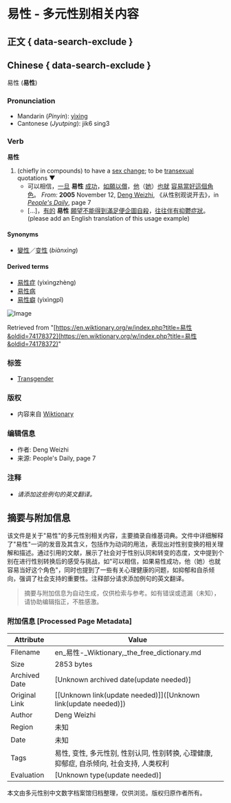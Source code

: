 # 易性 - 多元性别相关内容

## 正文 { data-search-exclude }


## Chinese { data-search-exclude }

易性 (**易性**)

### Pronunciation

- Mandarin (_Pinyin_): [yìxìng](https://en.wiktionary.org/wiki/y%C3%ACx%C3%ACng)
- Cantonese (_Jyutping_): jik6 sing3

### Verb

**易性**

1. (chiefly in compounds) to have a [sex change](https://en.wiktionary.org/wiki/sex_change#English); to be [transexual](https://en.wiktionary.org/wiki/transexual#English) quotations ▼
    - 可以相信，[一旦](https://wiki/%E4%B8%80%E6%97%A6#Chinese) **易性** [成功](https://wiki/%E6%88%90%E5%8A%9F#Chinese)，[如願以償](https://wiki/%E5%A6%82%E9%A1%98%E4%BB%A5%E5%84%9F#Chinese)，[他](https://wiki/%E4%BB%96#Chinese)（[她](https://wiki/%E5%A5%B9#Chinese)）[也](https://wiki/%E4%B9%9F#Chinese)[就](https://wiki/%E5%B0%B1#Chinese) [容易](https://wiki/%E5%AE%B9%E6%98%93#Chinese)[當](https://wiki/%E7%95%B6#Chinese)[好](https://wiki/%E5%A5%BD#Chinese)[這個](https://wiki/%E9%80%99%E5%80%8B#Chinese)[角色](https://wiki/%E8%A7%92%E8%89%B2#Chinese)。 _From:_ **2005** November 12, [Deng Weizhi](https://en.wikipedia.org/wiki/Deng_Weizhi), 《从性别观说开去》，in _[People's Daily](https://en.wikipedia.org/wiki/People%27s_Daily)_, page 7
    - […]，[有的](https://wiki/%E6%9C%89%E7%9A%84#Chinese) **易性** [願望](https://wiki/%E9%A1%98%E6%9C%9B#Chinese)[不能](https://wiki/%E4%B8%8D%E8%83%BD#Chinese)[得到](https://wiki/%E5%BE%97%E5%88%B0#Chinese)[滿足](https://wiki/%E6%BB%BF%E8%B6%B3#Chinese)[便](https://wiki/%E4%BE%BF#Chinese)[企圖](https://wiki/%E4%BC%81%E5%9C%96#Chinese)[自殺](https://wiki/%E8%87%AA%E6%AE%BA#Chinese)，[往往](https://wiki/%E5%BE%80%E5%BE%80#Chinese)[伴有](https://wiki/%E4%BC%B4%E6%9C%89#Chinese)[抑鬱](https://wiki/%E6%8A%91%E9%AC%B1#Chinese)[症狀](https://wiki/%E7%97%87%E7%8B%80#Chinese)。(please add an English translation of this usage example)
    
#### Synonyms

- [變性](https://wiki/%E8%AE%8A%E6%80%A7#Chinese)／[变性](https://wiki/%E5%8F%98%E6%80%A7#Chinese) (_biànxìng_)

#### Derived terms

- [易性症](https://wiki/%E6%98%93%E6%80%A7%E7%97%87#Chinese) (yìxìngzhèng)
- [易性病](https://wiki/%E6%98%93%E6%80%A7%E7%97%85#Chinese)
- [易性癖](https://wiki/%E6%98%93%E6%80%A7%E7%99%96#Chinese) (yìxìngpǐ)

![Image](https://login.wikimedia.org/wiki/Special:CentralAutoLogin/start?useformat=desktop&type=1x1&usesul3=0)

Retrieved from "[https://en.wiktionary.org/w/index.php?title=易性&oldid=74178372](https://en.wiktionary.org/w/index.php?title=易性&oldid=74178372)"

### 标签

- [Transgender](https://wiki/zh:Transgender)

### 版权

- 内容来自 [Wiktionary](https://www.wiktionary.org/)

### 编辑信息
- 作者: Deng Weizhi
- 来源: People's Daily, page 7

### 注释
- _请添加这些例句的英文翻译。_
<!-- tcd_original_link https://en.wiktionary.org/wiki/%E6%98%93%E6%80%A7 -->


## 摘要与附加信息

<!-- tcd_abstract -->
该文件是关于"易性"的多元性别相关内容，主要摘录自维基词典。文件中详细解释了"易性"一词的发音及其含义，包括作为动词的用法，表现出对性别变换的相关理解和描述。通过引用的文献，展示了社会对于性别认同和转变的态度，文中提到个别在进行性别转换后的感受与挑战，如"可以相信，如果易性成功，他（她）也就容易当好这个角色"，同时也提到了一些有关心理健康的问题，如抑郁和自杀倾向，强调了社会支持的重要性。注释部分请求添加例句的英文翻译。
<!-- tcd_abstract_end -->

> 摘要与附加信息为自动生成，仅供检索与参考。如有错误或遗漏（未知），请协助编辑指正，不胜感激。

### 附加信息 [Processed Page Metadata]

| Attribute       | Value                                  |
|-----------------|----------------------------------------|
| Filename        | en_易性-_Wiktionary,_the_free_dictionary.md                             |
| Size            | 2853 bytes                           |
| Archived Date   | [Unknown archived date(update needed)]                             |
| Original Link   | [[Unknown link(update needed)]]([Unknown link(update needed)])                       |
| Author          | Deng Weizhi                               |
| Region          | 未知                               |
| Date            | 未知                                 |
| Tags            | 易性, 变性, 多元性别, 性别认同, 性别转换, 心理健康, 抑郁症, 自杀倾向, 社会支持, 人类权利                                 |
| Evaluation            | [Unknown type(update needed)]                                 |
<!-- tcd_table_end -->

本文由多元性别中文数字档案馆归档整理，仅供浏览。版权归原作者所有。
